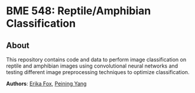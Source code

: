 # BME 548: Reptile/Amphibian Classification

## About

This repository contains code and data to perform image classification on reptile and amphibian images using convolutional neural networks and testing different image preprocessing techniques to optimize classification. 


**Authors**: [Erika Fox](https://github.com/erikanfox), [Peining Yang](https://github.com/peiningyang)
